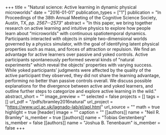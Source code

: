 +++
title = "Natural science: Active learning in dynamic physical microworlds"
date = "2016-01-01"
publication_types = ["1"]
publication = "In Proceedings of the 38th Annual Meeting of the Cognitive Science Society, Austin, TX, _pp. 2567--2573_"
abstract = "In this paper, we bring together research on active learning and intuitive physics to explore how people learn about “microworlds” with continuous spatiotemporal dynamics. Participants interacted with objects in simple two-dimensional worlds governed by a physics simulator, with the goal of identifying latent physical properties such as mass, and forces of attraction or repulsion. We find an advantage for active learners over passive and yoked controls. Active participants spontaneously performed several kinds of “natural experiments” which reveal the objects’ properties with varying success. While yoked participants’ judgments were affected by the quality of the active participant they observed, they did not share the learning advantage, performing no better than passive controls overall. We discuss possible explanations for the divergence between active and yoked learners, and outline further steps to categorize and explore active learning in the wild."
abstract_short = ""
image_preview = ""
selected = false
projects = []
tags = []
url_pdf = "/pdfs/bramley2016natural"
url_project = "https://www.ucl.ac.uk/lagnado-lab/el/apl.html"
url_source = ""
math = true
highlight = true
[header]
image = ""
caption = ""
[[authors]]
	name = "Neil R. Bramley"
	is_member = true
[[authors]]
	name = "Tobias Gerstenberg"
	is_member = false
[[authors]]
	name = "Joshua B. Tenenbaum"
	is_member = false
+++
